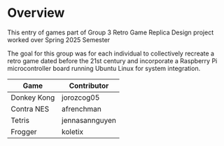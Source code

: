 # Overview

This entry of games part of Group 3 Retro Game Replica Design project worked over Spring 2025 Semester

The goal for this group was for each individual to collectively recreate a retro game dated before the 21st century 
and incorporate a Raspberry Pi microcontroller board running Ubuntu Linux for system integration.

Game | Contributor
---|---
Donkey Kong | jorozcog05
Contra NES | afrenchman
Tetris | jennasannguyen
Frogger | koletix

